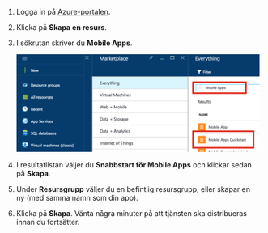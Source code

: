 1. Logga in på [Azure-portalen].

2. Klicka på **Skapa en resurs**.

3. I sökrutan skriver du **Mobile Apps**.

    ![Azure Portal med snabbstarten för Mobile Apps markerad][quickstart]

4. I resultatlistan väljer du **Snabbstart för Mobile Apps** och klickar sedan på **Skapa**.
 
5. Under **Resursgrupp** väljer du en befintlig resursgrupp, eller skapar en ny (med samma namn som din app).

6. Klicka på **Skapa**. Vänta några minuter på att tjänsten ska distribueras innan du fortsätter.

<!-- Images. -->
[quickstart]: ./media/app-service-mobile-dotnet-backend-create-new-service/search-mobile-apps-quickstart.png

<!-- URLs. -->
[Azure-portalen]: https://portal.azure.com/
